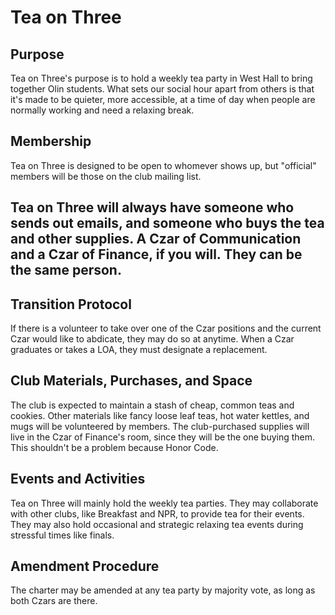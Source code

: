 # Tea on Three

## Purpose
Tea on Three's purpose is to hold a weekly tea party in West Hall to bring together Olin students. What sets our social hour apart from others is that it's made to be quieter, more accessible, at a time of day when people are normally working and need a relaxing break.

## Membership
Tea on Three is designed to be open to whomever shows up, but "official" members will be those on the club mailing list.

## Tea on Three will always have someone who sends out emails, and someone who buys the tea and other supplies. A Czar of Communication and a Czar of Finance, if you will. They can be the same person.

## Transition Protocol
If there is a volunteer to take over one of the Czar positions and the current Czar would like to abdicate, they may do so at anytime. When a Czar graduates or takes a LOA, they must designate a replacement.

## Club Materials, Purchases, and Space
The club is expected to maintain a stash of cheap, common teas and cookies. Other materials like fancy loose leaf teas, hot water kettles, and mugs will be volunteered by members. The club-purchased supplies will live in the Czar of Finance's room, since they will be the one buying them. This shouldn't be a problem because Honor Code.

## Events and Activities
Tea on Three will mainly hold the weekly tea parties. They may collaborate with other clubs, like Breakfast and NPR, to provide tea for their events. They may also hold occasional and strategic relaxing tea events during stressful times like finals.

## Amendment Procedure
The charter may be amended at any tea party by majority vote, as long as both Czars are there.
